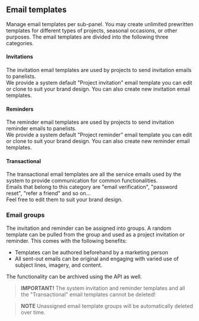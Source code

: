 ## Email templates
Manage email templates per sub-panel. You may create unlimited prewritten templates for different types of projects, seasonal occasions, or other purposes. The email templates are divided into the following three categories.

#### Invitations
The invitation email templates are used by projects to send invitation emails to panelists.  
We provide a system default "Project invitation" email template you can edit or clone to suit your brand design. You can also create new invitation email templates.

#### Reminders
The reminder email templates are used by projects to send invitation reminder emails to panelists.  
We provide a system default "Project reminder" email template you can edit or clone to suit your brand design. You can also create new reminder email templates.

#### Transactional
The transactional email templates are all the service emails used by the system to provide communication for common functionalities.  
Emails that belong to this category are "email verification", "password reset", "refer a friend" and so on...  
Feel free to edit them to suit your brand design.

### Email groups
The invitation and reminder can be assigned into groups. A random template can be pulled from the group and used as a project invitation or reminder. This comes with the following benefits:
  - Templates can be authored beforehand by a marketing person
  - All sent-out emails can be original and engaging with varied use of subject lines, imagery, and content.

The functionality can be archived using the API as well.
   
> **IMPORTANT!** The system invitation and reminder templates and all the "Transactional" email templates cannot be deleted!

> **NOTE** Unassigned email template groups will be automatically deleted over time.
